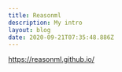 ```yaml
---
title: Reasonml
description: My intro
layout: blog
date: 2020-09-21T07:35:48.886Z
---
```


https://reasonml.github.io/